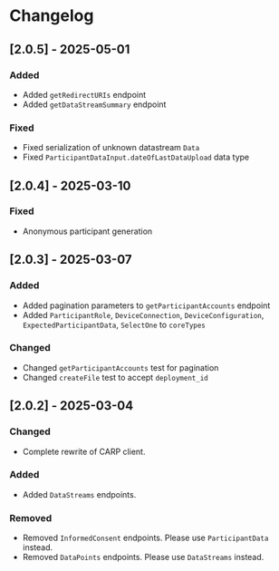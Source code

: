 # Changelog

## [2.0.5] - 2025-05-01

### Added

- Added `getRedirectURIs` endpoint
- Added `getDataStreamSummary` endpoint

### Fixed

- Fixed serialization of unknown datastream `Data`
- Fixed `ParticipantDataInput.dateOfLastDataUpload` data type 

## [2.0.4] - 2025-03-10

### Fixed

- Anonymous participant generation

## [2.0.3] - 2025-03-07

### Added

- Added pagination parameters to `getParticipantAccounts` endpoint
- Added   `ParticipantRole`, `DeviceConnection`, `DeviceConfiguration`, `ExpectedParticipantData`, `SelectOne` to `coreTypes`

### Changed

- Changed `getParticipantAccounts` test for pagination
- Changed `createFile` test to accept `deployment_id`

## [2.0.2] - 2025-03-04

### Changed

- Complete rewrite of CARP client.

### Added

- Added `DataStreams` endpoints.

### Removed

- Removed `InformedConsent` endpoints. Please use `ParticipantData` instead.
- Removed `DataPoints` endpoints. Please use `DataStreams` instead.